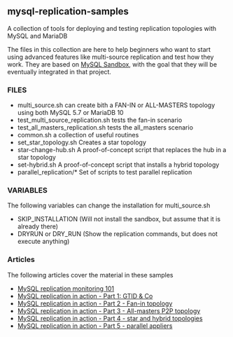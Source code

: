 ## mysql-replication-samples
A collection of tools for deploying and testing replication topologies with MySQL and MariaDB

The files in this collection are here to help beginners who want to start using advanced features like multi-source replication and test how they work.
They are based on [MySQL Sandbox](http://mysqlsandbox.net), with the goal that they will be eventually integrated in that project.

### FILES

* multi_source.sh can create bith a FAN-IN or ALL-MASTERS topology using both MySQL 5.7 or MariaDB 10
* test_multi_source_replication.sh tests the fan-in scenario
* test_all_masters_replication.sh tests the all_masters scenario
* common.sh a collection of useful routines
* set_star_topology.sh Creates a star topology
* star-change-hub.sh A proof-of-concept script that replaces the hub in a star topology
* set-hybrid.sh A proof-of-concept script that installs a hybrid topology
* parallel_replication/* Set of scripts to test parallel replication 

### VARIABLES

The following variables can change the installation for multi_source.sh
* SKIP_INSTALLATION (Will not install the sandbox, but assume that it is already there)
* DRYRUN or DRY_RUN (Show the replication commands, but does not execute anything)

### Articles

The following articles cover the material in these samples
* [MySQL replication monitoring 101](http://datacharmer.blogspot.com/2015/07/mysql-replication-monitoring-101.html)
* [MySQL replication in action - Part 1: GTID & Co](http://datacharmer.blogspot.com/2015/08/mysql-replication-in-action-part-1-gtid.html)
* [MySQL replication in action - Part 2 - Fan-in topology](http://datacharmer.blogspot.com/2015/08/mysql-replication-in-action-part-2-fan.html)
* [MySQL replication in action - Part 3 - All-masters P2P topology](http://datacharmer.blogspot.com/2015/08/mysql-replication-in-action-part-3-all.html)
* [MySQL replication in action - Part 4 - star and hybrid topologies](http://datacharmer.blogspot.com/2015/08/mysql-replication-in-action-part-4-star.html)
* [MySQL replication in action - Part 5 - parallel appliers](http://datacharmer.blogspot.com.es/2015/08/mysql-replication-in-action-part-5.html)

